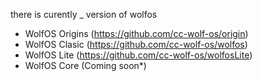 there is curently _ version of wolfos
- WolfOS Origins (https://github.com/cc-wolf-os/origin)
- WolfOS Clasic (https://github.com/cc-wolf-os/wolfos)
- WolfOS Lite (https://github.com/cc-wolf-os/wolfosLite)
- WolfOS Core (Coming soon*)
